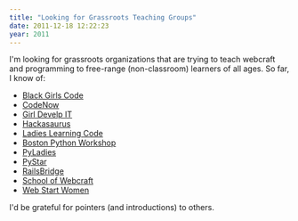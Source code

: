 ```yaml
---
title: "Looking for Grassroots Teaching Groups"
date: 2011-12-18 12:22:23
year: 2011
---
```

I'm looking for grassroots organizations that are trying to teach webcraft and programming to free-range (non-classroom) learners of all ages. So far, I know of:
<ul>
  <li><a href="http://blackgirlscode.com/">Black Girls Code</a></li>
  <li><a href="http://codenow.org/">CodeNow</a></li>
  <li><a href="http://girldevelopit.com/">Girl Develp IT</a></li>
  <li><a href="http://hackasaurus.org">Hackasaurus</a></li>
  <li><a href="http://ladieslearningcode.com/">Ladies Learning Code</a></li>
  <li><a href="http://openhatch.org/wiki/Boston_Python_Workshop">Boston Python Workshop</a></li>
  <li><a href="http://pyladies.com/">PyLadies</a></li>
  <li><a href="http://pystar.org/">PyStar</a></li>
  <li><a href="http://railsbridge.org/">RailsBridge</a></li>
  <li><a href="http://p2pu.org/en/schools/school-of-webcraft/">School of Webcraft</a></li>
  <li><a href="http://webstartwomen.com/">Web Start Women</a></li>
</ul>
I'd be grateful for pointers (and introductions) to others.

